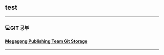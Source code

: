 ## test
---
### 💻GIT 공부
#### [Megagong Publishing Team Git Storage](https://github.com/heroyooi/megagong)
---
